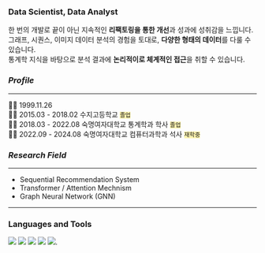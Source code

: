 ### Data Scientist, Data Analyst

한 번의 개발로 끝이 아닌 지속적인 **리팩토링을 통한 개선**과 성과에 성취감을 느낍니다.  
그래프, 시퀀스, 이미지 데이터 분석의 경험을 토대로, **다양한 형태의 데이터**를 다룰 수 있습니다.  
통계학 지식을 바탕으로 분석 결과에 **논리적이로 체계적인 접근**을 취할 수 있습니다.  

### *Profile*
***
🐻‍❄️ 1999.11.26  
🐻‍❄️ 2015.03 - 2018.02 수지고등학교 <code style="background-color : #fff5b1">졸업</code>  
🐻‍❄️ 2018.03 - 2022.08 숙명여자대학교 통계학과 학사 <code style="background-color : #fff5b1">졸업</code>  
🐻‍❄️ 2022.09 - 2024.08 숙명여자대학교 컴퓨터과학과 석사 <code style="background-color : #fff5b1">재학중</code> 


### *Research Field*
***
- Sequential Recommendation System
- Transformer / Attention Mechnism
- Graph Neural Network (GNN)



-----



### Languages and Tools
<div >
  <img src="https://img.shields.io/badge/Python-3776AB?style=flat&logo=Python&logoColor=white"/>
  <img src="https://img.shields.io/badge/Pytorch-EE4C2C?style=flat&logo=Python&logoColor=white"/>
  <img src="https://img.shields.io/badge/C-A8B9CC?style=flat&logo=Python&logoColor=white"/>
  <img src="https://img.shields.io/badge/R-276DC3?style=flat&logo=Python&logoColor=white"/>
  <img src="https://img.shields.io/badge/Apache Hadoop-66CCFF?style=flat&logo=Python&logoColor=white"/>.
</div>
